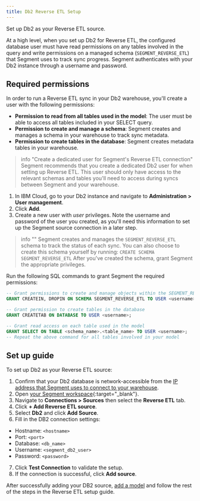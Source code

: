 ```yaml
---
title: Db2 Reverse ETL Setup
---
```


Set up Db2 as your Reverse ETL source.

At a high level, when you set up Db2 for Reverse ETL, the configured database user must have read permissions on any tables involved in the query and write permissions on a managed schema (`SEGMENT_REVERSE_ETL`) that Segment uses to track sync progress. Segment authenticates with your Db2 instance through a username and password. 



## Required permissions

In order to run a Reverse ETL sync in your Db2 warehouse, you'll create a user with the following permissions:

* **Permission to read from all tables used in the model**: The user must be able to access all tables included in your SELECT query.
* **Permission to create and manage a schema**: Segment creates and manages a schema in your warehouse to track sync metadata.
* **Permission to create tables in the database**: Segment creates metadata tables in your warehouse. 


> info "Create a dedicated user for Segment's Reverse ETL connection"
> Segment recommends that you create a dedicated Db2 user for when setting up Reverse ETL. This user should only have access to the relevant schemas and tables you'll need to access during syncs between Segment and your warehouse. 

1. In IBM Cloud, go to your Db2 instance and navigate to **Administration > User management**.
2. Click **Add**.
3. Create a new user with *user* privileges. Note the username and password of the user you created, as you'll need this information to set up the Segment source connection in a later step. 


> info ""
> Segment creates and manages the `SEGMENT_REVERSE_ETL` schema to track the status of each sync. 
> You can also choose to create this schema yourself by running: 
> `CREATE SCHEMA SEGMENT_REVERSE_ETL` 
> After you've created the schema, grant Segment the appropriate privileges.



Run the following SQL commands to grant Segment the required permissions:

```sql
-- Grant permissions to create and manage objects within the SEGMENT_REVERSE_ETL schema
GRANT CREATEIN, DROPIN ON SCHEMA SEGMENT_REVERSE_ETL TO USER <username>;

-- Grant permission to create tables in the database
GRANT CREATETAB ON DATABASE TO USER <username>;

-- Grant read access on each table used in the model
GRANT SELECT ON TABLE <schema_name>.<table_name> TO USER <username>;
-- Repeat the above command for all tables involved in your model
```


## Set up guide

To set up Db2 as your Reverse ETL source:

1. Confirm that your Db2 database is network-accessible from the [IP address that Segment uses to connect to your warehouse](/docs/connections/storage/warehouses/faq/#which-ips-should-i-allowlist).
2. Open [your Segment workspace](https://app.segment.com/workspaces){:target="_blank"}.
3. Navigate to **Connections > Sources** then select the **Reverse ETL** tab.
4. Click **+ Add Reverse ETL source**.
5. Select **Db2** and click **Add Source**.
6. Fill in the DB2 connection settings:
  * Hostname: `<hostname>`
  * Port: `<port>`
  * Database: `<db_name>`
  * Username: `<segment_db2_user>`
  * Password: `<password>`
7. Click **Test Connection** to validate the setup.
8. If the connection is successful, click **Add source**.

After successfully adding your DB2 source, [add a model](/docs/connections/reverse-etl/setup/#step-2-add-a-model) and follow the rest of the steps in the Reverse ETL setup guide.

